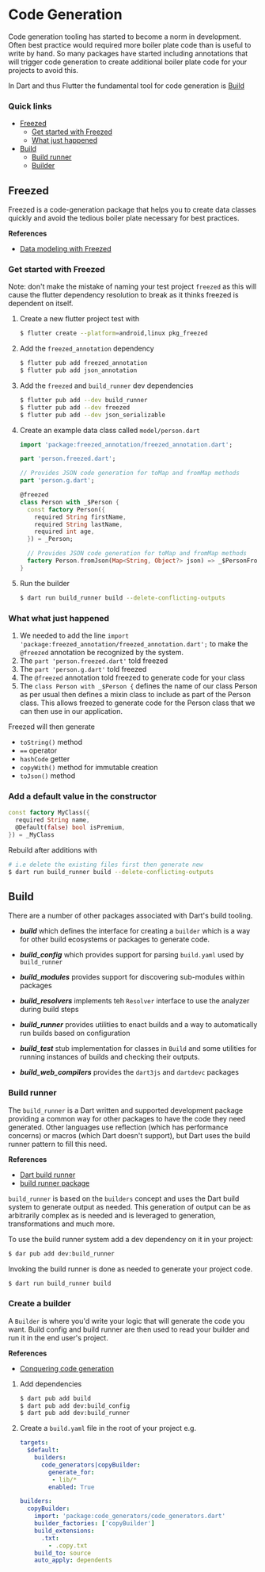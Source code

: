 # Code Generation
Code generation tooling has started to become a norm in development. Often best practice would 
required more boiler plate code than is useful to write by hand. So many packages have started 
including annotations that will trigger code generation to create additional boiler plate code for 
your projects to avoid this.

In Dart and thus Flutter the fundamental tool for code generation is [Build](https://github.com/dart-lang/build)

### Quick links
* [Freezed](#freezed)
  * [Get started with Freezed](#get-started-with-freezed)
  * [What just happened](#what-just-happened)
* [Build](#build)
  * [Build runner](#build-runner)
  * [Builder](#builder)

## Freezed
Freezed is a code-generation package that helps you to create data classes quickly and avoid the 
tedious boiler plate necessary for best practices.

**References**
* [Data modeling with Freezed](https://dev.to/carlomigueldy/data-modeling-with-flutter-using-freezed-package-4p69)

### Get started with Freezed
Note: don't make the mistake of naming your test project `freezed` as this will cause the flutter 
dependency resolution to break as it thinks freezed is dependent on itself.

1. Create a new flutter project test with
   ```bash
   $ flutter create --platform=android,linux pkg_freezed
   ```

2. Add the `freezed_annotation` dependency
   ```bash
   $ flutter pub add freezed_annotation
   $ flutter pub add json_annotation
   ```

3. Add the `freezed` and `build_runner` dev dependencies
   ```bash
   $ flutter pub add --dev build_runner
   $ flutter pub add --dev freezed
   $ flutter pub add --dev json_serializable
   ```

4. Create an example data class called `model/person.dart`
   ```dart
   import 'package:freezed_annotation/freezed_annotation.dart';

   part 'person.freezed.dart';

   // Provides JSON code generation for toMap and fromMap methods
   part 'person.g.dart';
   
   @freezed
   class Person with _$Person {
     const factory Person({
       required String firstName,
       required String lastName,
       required int age,
     }) = _Person;
   
     // Provides JSON code generation for toMap and fromMap methods
     factory Person.fromJson(Map<String, Object?> json) => _$PersonFromJson(json);
   }
   ```

5. Run the builder
   ```bash
   $ dart run build_runner build --delete-conflicting-outputs
   ```

### What what just happened
1. We needed to add the line `import 'package:freezed_annotation/freezed_annotation.dart';` to make 
   the `@freezed` annotation be recognized by the system.
2. The `part 'person.freezed.dart'` told freezed
3. The `part 'person.g.dart'` told freezed
4. The `@freezed` annotation told freezed to generate code for your class
5. The `class Person with _$Person {` defines the name of our class Person as per usual then 
   defines a mixin class to include as part of the Person class. This allows freezed to generate 
   code for the Person class that we can then use in our application.

Freezed will then generate
* `toString()` method
* `==` operator
* `hashCode` getter
* `copyWith()` method for immutable creation
* `toJson()` method

### Add a default value in the constructor
```dart
const factory MyClass({
  required String name,
  @Default(false) bool isPremium,
}) = _MyClass
```

Rebuild after additions with
```bash
# i.e delete the existing files first then generate new
$ dart run build_runner build --delete-conflicting-outputs
```

## Build
There are a number of other packages associated with Dart's build tooling.

* ***build*** which defines the interface for creating a `builder` which is a way for other build 
ecosystems or packages to generate code.

* ***build_config*** which provides support for parsing `build.yaml` used by `build_runner`

* ***build_modules*** provides support for discovering sub-modules within packages

* ***build_resolvers*** implements teh `Resolver` interface to use the analyzer during build steps

* ***build_runner*** provides utilities to enact builds and a way to automatically run builds based 
on configuration

* ***build_test*** stub implementation for classes in `Build` and some utilities for running 
instances of builds and checking their outputs.

* ***build_web_compilers*** provides the `dart3js` and `dartdevc` packages

### Build runner
The `build_runner` is a Dart written and supported development package providing a common way for 
other packages to have the code they need generated. Other languages use reflection (which has 
performance concerns) or macros (which Dart doesn't support), but Dart uses the build runner pattern 
to fill this need.

**References**
* [Dart build runner](https://dart.dev/tools/build_runner)
* [build runner package](https://pub.dev/packages/build_runner)

`build_runner` is based on the `builders` concept and uses the Dart build system to generate output 
as needed. This generation of output can be as arbitrarily complex as is needed and is leveraged to 
generation, transformations and much more.

To use the build runner system add a dev dependency on it in your project:
```bash
$ dar pub add dev:build_runner
```

Invoking the build runner is done as needed to generate your project code.
```bash
$ dart run build_runner build
```

### Create a builder
A `Builder` is where you'd write your logic that will generate the code you want. Build config and 
build runner are then used to read your builder and run it in the end user's project.

**References**
* [Conquering code generation](https://creativebracket.com/conquering-code-generation-in-dart-1/)

1. Add dependencies
   ```bash
   $ dart pub add build
   $ dart pub add dev:build_config
   $ dart pub add dev:build_runner
   ```

2. Create a `build.yaml` file in the root of your project e.g.
   ```yaml
   targets:
     $default:
       builders:
         code_generators|copyBuilder:
           generate_for:
            - lib/*
           enabled: True
   
   builders:
     copyBuilder:
       import: 'package:code_generators/code_generators.dart'
       builder_factories: ['copyBuilder']
       build_extensions:
         .txt:
           - .copy.txt
       build_to: source
       auto_apply: dependents
   ```



<!-- 
vim: ts=2:sw=2:sts=2
-->
